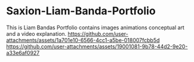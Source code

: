 # Saxion-Liam-Banda-Portfolio
This is Liam Bandas Portfolio 
contains images
animations
conceptual art
and a video explanation.
https://github.com/user-attachments/assets/1a701e10-6566-4cc1-a5be-018007fcbb5d
https://github.com/user-attachments/assets/19001081-9b78-44d2-9e20-a33e6af0927
